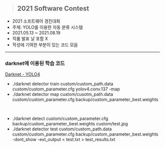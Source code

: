 > ## 2021 Software Contest

- 2021 소프트웨어 경진대회
- 주제: YOLO를 이용한 자동 분류 시스템
- 2021.05.13 ~ 2021.08.19
- 작품 발표 날 포함 X
- 작성에 기여한 부분이 있는 코드 모음

---

### darknet에 이용된 학습 코드

[Darknet - YOLO4](https://github.com/AlexeyAB/darknet)

<!-- ./darknet detector calc_anchors custom/custom_path.data custom/custom_parameter.cfg -num_of_clusters 9 -width 608 -height 608 -->

- ./darknet detector train custom/custom_path.data custom/custom_parameter.cfg yolov4.conv.137 -map
- ./darknet detector map custom/cusotm_path.data custom/custom_parameter.cfg backup/custom_parameter_best.weights

<br />

- ./darknet detect custom/custom_parameter.cfg backup/custom_parameter_best.weights custom/test.jpg
- ./darknet detector test custom/custom_path.data custom/custom_parameter.cfg backup/custom_parameter_best.weights -dont_show -ext_output < test.txt > test_results.txt
